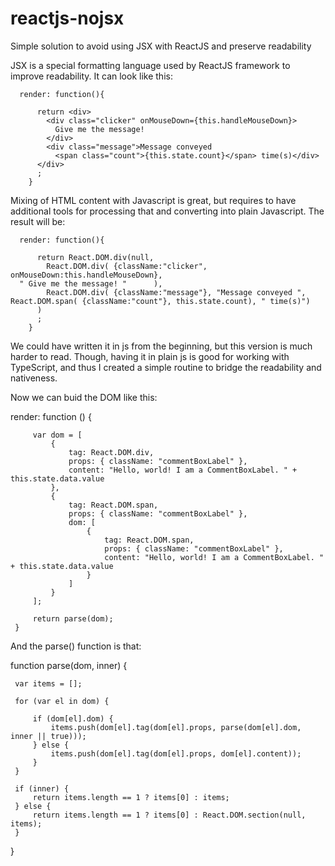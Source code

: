 reactjs-nojsx
=============

Simple solution to avoid using JSX with ReactJS and preserve readability 

JSX is a special formatting language used by ReactJS framework to improve readability.
It can look like this:

      render: function(){
       
          return <div>
            <div class="clicker" onMouseDown={this.handleMouseDown}>
              Give me the message!
            </div>
            <div class="message">Message conveyed
              <span class="count">{this.state.count}</span> time(s)</div>
          </div>
          ;
        }
  
Mixing of HTML content with Javascript is great, but requires to have additional tools for processing that and converting into plain Javascript. The result will be:


      render: function(){
       
          return React.DOM.div(null, 
            React.DOM.div( {className:"clicker", onMouseDown:this.handleMouseDown}, 
      " Give me the message! "      ),
            React.DOM.div( {className:"message"}, "Message conveyed ",        React.DOM.span( {className:"count"}, this.state.count), " time(s)")
          )
          ;
        }


We could have written it in js from the beginning, but this version is much harder to read. Though, having it in plain js is good for working with TypeScript, and thus I created a simple routine to bridge the readability and nativeness.

Now we can buid the DOM like this:

 render: function () {
 
         var dom = [
             {
                 tag: React.DOM.div,
                 props: { className: "commentBoxLabel" },
                 content: "Hello, world! I am a CommentBoxLabel. " + this.state.data.value
             },
             {
                 tag: React.DOM.span,
                 props: { className: "commentBoxLabel" },
                 dom: [
                     {
                         tag: React.DOM.span,
                         props: { className: "commentBoxLabel" },
                         content: "Hello, world! I am a CommentBoxLabel. " + this.state.data.value
                     }
                 ]
             }
         ];
 
         return parse(dom);
     }
     
And the parse() function is that:

 function parse(dom, inner) {
 
     var items = [];
 
     for (var el in dom) {
 
         if (dom[el].dom) {
             items.push(dom[el].tag(dom[el].props, parse(dom[el].dom, inner || true)));
         } else {
             items.push(dom[el].tag(dom[el].props, dom[el].content));
         }
     }
 
     if (inner) {
         return items.length == 1 ? items[0] : items;
     } else {
         return items.length == 1 ? items[0] : React.DOM.section(null, items);
     }
 }




